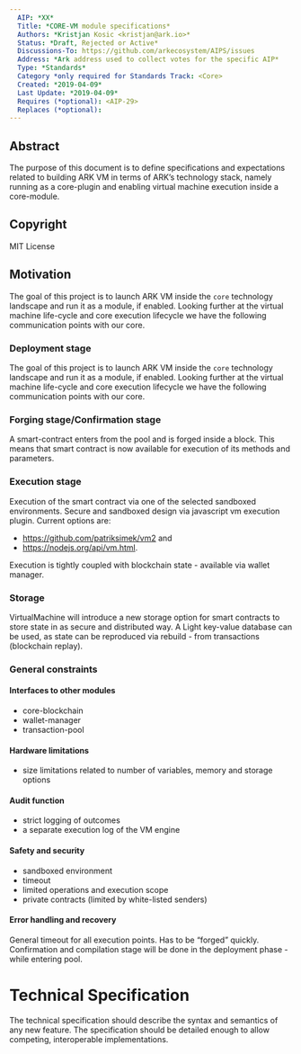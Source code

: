 ```yaml
---
  AIP: *XX*
  Title: *CORE-VM module specifications*
  Authors: *Kristjan Kosic <kristjan@ark.io>*
  Status: *Draft, Rejected or Active*
  Discussions-To: https://github.com/arkecosystem/AIPS/issues
  Address: *Ark address used to collect votes for the specific AIP*
  Type: *Standards*
  Category *only required for Standards Track: <Core>
  Created: *2019-04-09*
  Last Update: *2019-04-09*
  Requires (*optional): <AIP-29>
  Replaces (*optional):  
--- 
```


## Abstract
The purpose of this document is to define specifications and expectations related to building ARK VM in terms of ARK’s technology stack, namely running as a core-plugin and enabling virtual machine execution inside a core-module.

## Copyright
MIT License

## Motivation
The goal of this project is to launch ARK VM inside the `core` technology landscape and run it as a module, if enabled. Looking further at the virtual machine life-cycle and core execution lifecycle we have the following communication points with our core.

### Deployment stage
The goal of this project is to launch ARK VM inside the `core` technology landscape and run it as a module, if enabled. Looking further at the virtual machine life-cycle and core execution lifecycle we have the following communication points with our core.

### Forging stage/Confirmation stage
A smart-contract enters from the pool and is forged inside a block. This means that smart contract is now available for execution of its methods and parameters.

### Execution stage
Execution of the smart contract via one of the selected sandboxed environments. Secure and sandboxed design via javascript vm execution plugin. Current options are:
- https://github.com/patriksimek/vm2  and 
- https://nodejs.org/api/vm.html. 

Execution is tightly coupled with blockchain state - available  via wallet manager. 

### Storage 
VirtualMachine will introduce a new storage option for smart contracts to store state in as secure and distributed way. A Light key-value database can be used, as state can be reproduced via rebuild - from transactions (blockchain replay).

### General constraints
#### Interfaces to other modules
- core-blockchain
- wallet-manager
- transaction-pool

#### Hardware limitations
- size limitations related to number of variables, memory and storage options

#### Audit function
- strict logging of outcomes
- a separate execution log of the VM engine

#### Safety and security
- sandboxed environment
- timeout 
- limited operations and execution scope
- private contracts (limited by white-listed senders)

#### Error handling and recovery
General timeout for all execution points. Has to be “forged” quickly. Confirmation and compilation stage will be done in the deployment phase - while entering pool.


# Technical Specification
The technical specification should describe the syntax and semantics of any new feature. The specification should be detailed enough to allow competing, interoperable implementations.
